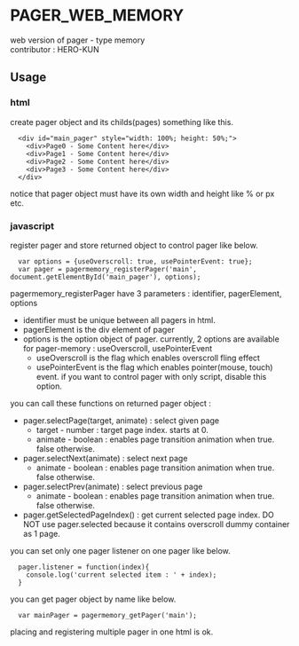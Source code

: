 # PAGER_WEB_MEMORY
web version of pager - type memory  
contributor : HERO-KUN

## Usage
### html
create pager object and its childs(pages) something like this.

```  
  <div id="main_pager" style="width: 100%; height: 50%;">   
    <div>Page0 - Some Content here</div>   
    <div>Page1 - Some Content here</div>   
    <div>Page2 - Some Content here</div>   
    <div>Page3 - Some Content here</div>   
  </div>   
```

notice that pager object must have its own width and height like % or px etc.   
### javascript
register pager and store returned object to control pager like below.   
```
  var options = {useOverscroll: true, usePointerEvent: true};   
  var pager = pagermemory_registerPager('main', document.getElementById('main_pager'), options);
```

pagermemory_registerPager have 3 parameters : identifier, pagerElement, options   
- identifier must be unique between all pagers in html.
- pagerElement is the div element of pager
- options is the option object of pager. currently, 2 options are available for pager-memory : useOverscroll, usePointerEvent
  - useOverscroll is the flag which enables overscroll fling effect
  - usePointerEvent is the flag which enables pointer(mouse, touch) event. if you want to control pager with only script, disable this option.

you can call these functions on returned pager object :   
- pager.selectPage(target, animate) : select given page
  - target - number : target page index. starts at 0.
  - animate - boolean : enables page transition animation when true. false otherwise.
- pager.selectNext(animate) : select next page
  - animate - boolean : enables page transition animation when true. false otherwise.
- pager.selectPrev(animate) : select previous page
  - animate - boolean : enables page transition animation when true. false otherwise.
- pager.getSelectedPageIndex() : get current selected page index. DO NOT use pager.selected because it contains overscroll dummy container as 1 page.

you can set only one pager listener on one pager like below.
```
  pager.listener = function(index){
    console.log('current selected item : ' + index);
  }
```

you can get pager object by name like below.
```
  var mainPager = pagermemory_getPager('main');
```

placing and registering multiple pager in one html is ok.
